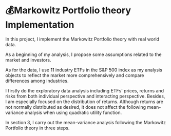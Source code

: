 # 💰Markowitz Portfolio theory Implementation
In this project, I implement the Markowitz Portfolio theory with real world data. 

As a beginning of my analysis, I propose some assumptions related to the market and investors. 

As for the data, I use 11 industry ETFs in the S&P 500 index as my analysis objects to reflect the market more comprehensively and compare differences among industries. 

I firstly do the exploratory data analysis including ETFs’ prices, returns and risks from both individual perspective and interacting perspective. Besides, I am especially focused on the distribution of returns. Although returns are not normally distributed as desired, it does not affect the following mean-variance analysis when using quadratic utility function. 

In section 3, I carry out the mean-variance analysis following the Markowitz Portfolio theory in three steps.
